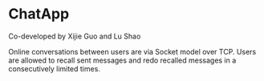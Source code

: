 # ChatApp

Co-developed by Xijie Guo and Lu Shao

Online conversations between users are via Socket model over TCP. Users are allowed to recall sent messages and redo recalled messages in a consecutively limited times.

